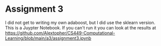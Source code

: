 # Assignment 3

I did not get to writing my own adaboost, but I did use the sklearn version.
This is a Juypter Notebook. If you can't run it you can look at the results at https://github.com/Alextopher/CS449-Computational-Learning/blob/main/a3/assignment3.ipynb
